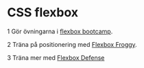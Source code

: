 # CSS flexbox

1 Gör övningarna i [flexbox bootcamp](https://github.com/folkuni-bfu-2024/flexbox-bootcamp).

2 Träna på positionering med [Flexbox Froggy](https://flexboxfroggy.com).

3 Träna mer med [Flexbox Defense](http://www.flexboxdefense.com/)

